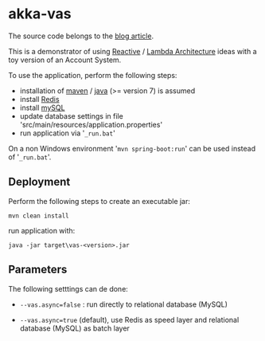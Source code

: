 # akka-vas #

The source code belongs to the [blog article](http://www.chess-ix.com/blog/can-make-mysql-app-faster/ "Can you make my MySQL webapp faster?").

This is a demonstrator of using [Reactive](http://www.reactivemanifesto.org/ "Reactive Manifesto") / [Lambda Architecture](http://lambda-architecture.net/ "Lambda Architecture") ideas with a toy version of an Account System.

To use the application, perform the following steps:

- installation of [maven](http://maven.apache.org/) / [java](http://www.oracle.com/technetwork/java/javase/downloads/index.html) (>= version 7) is assumed
- install [Redis](http://redis.io/)
- install [mySQL](http://www.mysql.com/)
- update database settings in file 'src/main/resources/application.properties'
- run application via '`_run.bat`'

On a non Windows environment '`mvn spring-boot:run`' can be used instead of '`_run.bat`'. 

## Deployment ##

Perform the following steps to create an executable jar:

    mvn clean install

run application with:

    java -jar target\vas-<version>.jar

## Parameters ##

The following setttings can de done:

- `--vas.async=false` : run directly to relational database (MySQL)

- `--vas.async=true` (default), use Redis as speed layer and relational database (MySQL) as batch layer
